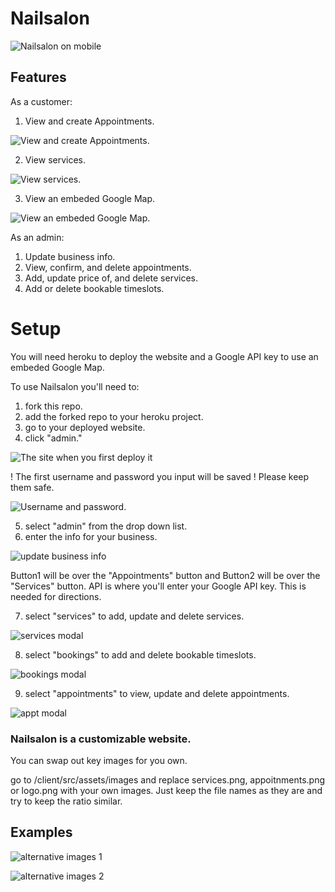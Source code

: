 # Nailsalon

![Nailsalon on mobile](./images/mobileExample.png)


## Features

As a customer:  

1. View and create Appointments.

![View and create Appointments.](./images/yesApptExample.png)  


2. View services.

![View services.](./images/servicesExample.png)  


3. View an embeded Google Map.

![View an embeded Google Map.](./images/directionsExample.png)  


As an admin:    

1. Update business info.
1. View, confirm, and delete appointments.
1. Add, update price of, and delete services.
1. Add or delete bookable timeslots.

# Setup 

You will need heroku to deploy the website and a Google API key to use an embeded Google Map.

To use Nailsalon you'll need to:

1. fork this repo.
2. add the forked repo to your heroku project.
3. go to your deployed website.
4. click "admin."

![The site when you first deploy it](./images/blankSite.png)  

! The first username and password you input will be saved ! Please keep them safe.

![Username and password.](./images/loginExample.png)  

5. select "admin" from the drop down list.
6. enter the info for your business. 

![update business info](./images/updateAdmin.png)  

Button1 will be over the "Appointments" button and Button2 will be over the "Services" button.
API is where you'll enter your Google API key. This is needed for directions.

7. select "services" to add, update and delete services.

![services modal](./images/serviceAdmin.png)  

8. select "bookings" to add and delete bookable timeslots.

![bookings modal](./images/bookingsAdmin.png)  

9. select "appointments" to view, update and delete appointments.

![appt modal](./images/apptExample.png)  

### Nailsalon is a customizable website.

You can swap out key images for you own.

go to /client/src/assets/images and replace services.png, appoitnments.png or logo.png with your own images. Just keep the file names as they are and try to keep the ratio similar.

## Examples

![alternative images 1](./images/altImages.png)

![alternative images 2](./images/altImages2.png)
